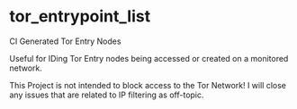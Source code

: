 # tor_entrypoint_list
CI Generated Tor Entry Nodes

Useful for IDing Tor Entry nodes being accessed or created on a monitored network.


This Project is not intended to block access to the Tor Network! I will close any issues that are related to IP filtering as off-topic.